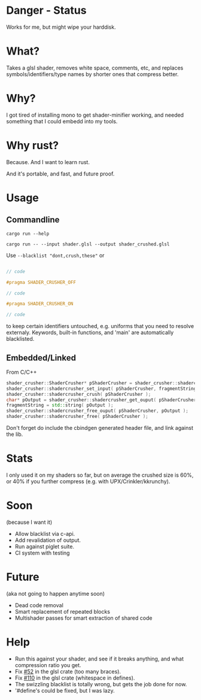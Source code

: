 # Danger - Status
Works for me, but might wipe your harddisk.

# What?

Takes a glsl shader, removes white space, comments, etc, and replaces symbols/identifiers/type names by shorter ones that compress better.

# Why?

I got tired of installing mono to get shader-minifier working,
and needed something that I could embedd into my tools.

# Why rust?

Because.
And I want to learn rust.

And it's portable, and fast, and future proof.

# Usage

## Commandline

```
cargo run --help

cargo run -- --input shader.glsl --output shader_crushed.glsl
```

Use ```--blacklist "dont,crush,these"```
or
```glsl

// code

#pragma SHADER_CRUSHER_OFF

// code

#pragma SHADER_CRUSHER_ON

// code
```
to keep certain identifiers untouched, e.g. uniforms that you need to resolve externaly.
Keywords, built-in functions, and 'main' are automatically blacklisted.

## Embedded/Linked

From C/C++

```c++
shader_crusher::ShaderCrusher* pShaderCrusher = shader_crusher::shadercrusher_new();
shader_crusher::shadercrusher_set_input( pShaderCrusher, fragmentString.c_str() );
shader_crusher::shadercrusher_crush( pShaderCrusher );
char* pOutput = shader_crusher::shadercrusher_get_ouput( pShaderCrusher );
fragmentString = std::string( pOutput );
shader_crusher::shadercrusher_free_ouput( pShaderCrusher, pOutput );
shader_crusher::shadercrusher_free( pShaderCrusher );
```
 Don't forget do include the cbindgen generated header file, and link against the lib.


# Stats

 I only used it on my shaders so far, but on average the crushed size is 60%, or 40% if you further compress (e.g. with UPX/Crinkler/kkrunchy).

# Soon

(because I want it)

 - Allow blacklist via c-api.
 - Add revalidation of output.
 - Run against piglet suite.
 - CI system with testing

# Future

(aka not going to happen anytime soon)

 - Dead code removal
 - Smart replacement of repeated blocks
 - Multishader passes for smart extraction of shared code


# Help

- Run this against your shader, and see if it breaks anything, and what compression ratio you get.
- Fix [#52](https://github.com/phaazon/glsl/issues/52) in the glsl crate (too many braces).
- Fix [#110](https://github.com/phaazon/glsl/issues/110) in the glsl crate (whitespace in defines).
- The swizzling blacklist is totally wrong, but gets the job done for now.
- '#define's could be fixed, but I was lazy.

